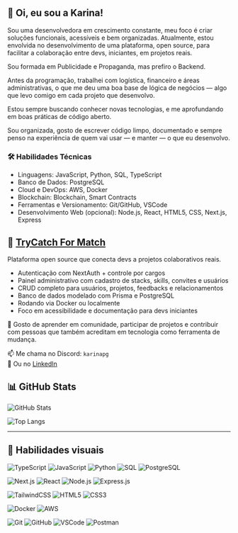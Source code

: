 ## 👋 Oi, eu sou a Karina!

Sou uma desenvolvedora em crescimento constante, meu foco é criar soluções funcionais, acessíveis e bem organizadas. Atualmente, estou envolvida no desenvolvimento de uma plataforma, open source, para facilitar a colaboração entre devs, iniciantes, em projetos reais. 

Sou formada em Publicidade e Propaganda, mas prefiro o Backend.

Antes da programação, trabalhei com logística, financeiro e áreas administrativas, o que me deu uma boa base de lógica de negócios — algo que levo comigo em cada projeto que desenvolvo.

Estou sempre buscando conhecer novas tecnologias, e me aprofundando em boas práticas de código aberto.

Sou organizada, gosto de escrever código limpo, documentado e sempre penso na experiência de quem vai usar — e manter — o que eu desenvolvo.

### 🛠️ Habilidades Técnicas
- Linguagens: JavaScript, Python, SQL, TypeScript
- Banco de Dados: PostgreSQL
- Cloud e DevOps: AWS, Docker
- Blockchain: Blockchain, Smart Contracts
- Ferramentas e Versionamento: Git/GitHub, VSCode
- Desenvolvimento Web (opcional): Node.js, React, HTML5, CSS, Next.js, Express

##  🎯 [TryCatch For Match](https://github.com/TryCatch-ForMatch/trycatch)

Plataforma open source que conecta devs a projetos colaborativos reais.

- Autenticação com NextAuth + controle por cargos
- Painel administrativo com cadastro de stacks, skills, convites e usuários
- CRUD completo para usuários, projetos, feedbacks e relacionamentos
- Banco de dados modelado com Prisma e PostgreSQL
- Rodando via Docker ou localmente
- Foco em acessibilidade e documentação para devs iniciantes



💛 Gosto de aprender em comunidade, participar de projetos e contribuir com pessoas que também acreditam em tecnologia como ferramenta de mudança.
  
📫 Me chama no Discord: `karinapg`  
🔗 Ou no [LinkedIn](https://www.linkedin.com/in/karina-peresg/)


## 📊 GitHub Stats

![GitHub Stats](https://github-readme-stats.vercel.app/api?username=karinaperes&theme=transparent&bg_color=000&border_color=30A3DC&show_icons=true&icon_color=30A3DC&title_color=E94D5F&text_color=FFF)

![Top Langs](https://github-readme-stats.vercel.app/api/top-langs/?username=karinaperes&layout=compact&bg_color=000&border_color=30A3DC&title_color=E94D5F&text_color=FFF)

---

## 🧰 Habilidades visuais

![TypeScript](https://img.shields.io/badge/TypeScript-3178C6?style=for-the-badge&logo=typescript&logoColor=white)
![JavaScript](https://img.shields.io/badge/JavaScript-F7DF1E?style=for-the-badge&logo=javascript&logoColor=black)
![Python](https://img.shields.io/badge/Python-3670A0?style=for-the-badge&logo=python&logoColor=ffdd54)
![SQL](https://img.shields.io/badge/SQL-336791?style=for-the-badge&logo=postgresql&logoColor=white)
![PostgreSQL](https://img.shields.io/badge/PostgreSQL-336791?style=for-the-badge&logo=postgresql&logoColor=white)

![Next.js](https://img.shields.io/badge/Next.js-000?style=for-the-badge&logo=next.js&logoColor=white)
![React](https://img.shields.io/badge/React-20232A?style=for-the-badge&logo=react&logoColor=61DAFB)
![Node.js](https://img.shields.io/badge/Node.js-339933?style=for-the-badge&logo=nodedotjs&logoColor=white)
![Express.js](https://img.shields.io/badge/Express.js-000000?style=for-the-badge&logo=express&logoColor=white)

![TailwindCSS](https://img.shields.io/badge/TailwindCSS-38B2AC?style=for-the-badge&logo=tailwind-css&logoColor=white)
![HTML5](https://img.shields.io/badge/HTML5-E44D26?style=for-the-badge&logo=html5&logoColor=white)
![CSS3](https://img.shields.io/badge/CSS3-1572B6?style=for-the-badge&logo=css3&logoColor=white)

![Docker](https://img.shields.io/badge/Docker-2496ED?style=for-the-badge&logo=docker&logoColor=white)
![AWS](https://img.shields.io/badge/AWS-FF9900?style=for-the-badge&logo=amazonaws&logoColor=white)

![Git](https://img.shields.io/badge/Git-E44C30?style=for-the-badge&logo=git&logoColor=white)
![GitHub](https://img.shields.io/badge/GitHub-000?style=for-the-badge&logo=github&logoColor=white)
![VSCode](https://img.shields.io/badge/VSCode-007ACC?style=for-the-badge&logo=visual-studio-code&logoColor=white)
![Postman](https://img.shields.io/badge/Postman-FF6C37?style=for-the-badge&logo=postman&logoColor=white)

